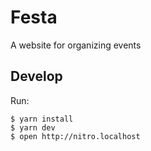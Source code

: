 # Festa

A website for organizing events

## Develop

Run:

```console
$ yarn install
$ yarn dev
$ open http://nitro.localhost
```
